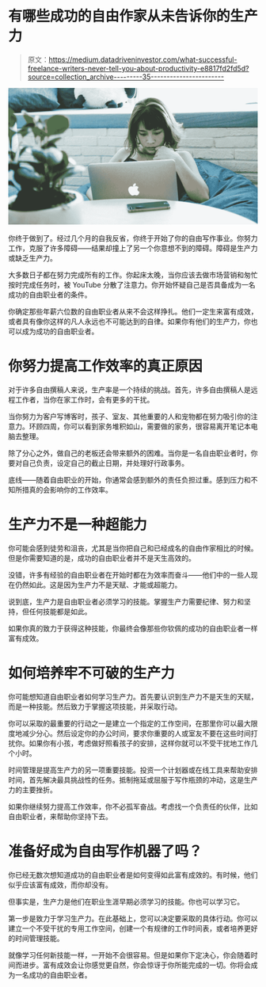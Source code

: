 # 有哪些成功的自由作家从未告诉你的生产力

> 原文：<https://medium.datadriveninvestor.com/what-successful-freelance-writers-never-tell-you-about-productivity-e8817fd2fd5d?source=collection_archive---------35----------------------->

![](img/02be204dda2e6f3fdb6d47d551115c1c.png)

你终于做到了。经过几个月的自我反省，你终于开始了你的自由写作事业。你努力工作，克服了许多障碍——结果却撞上了另一个你意想不到的障碍。障碍是生产力或缺乏生产力。

大多数日子都在努力完成所有的工作。你起床太晚，当你应该去做市场营销和匆忙按时完成任务时，被 YouTube 分散了注意力。你开始怀疑自己是否具备成为一名成功的自由职业者的条件。

你确定那些年薪六位数的自由职业者从来不会这样挣扎。他们一定生来富有成效，或者具有像你这样的凡人永远也不可能达到的自律。如果你有他们的生产力，你也可以成为成功的自由职业者。

# 你努力提高工作效率的真正原因

对于许多自由撰稿人来说，生产率是一个持续的挑战。首先，许多自由撰稿人是远程工作者，当你在家工作时，会有更多的干扰。

当你努力为客户写博客时，孩子、室友、其他重要的人和宠物都在努力吸引你的注意力。环顾四周，你可以看到家务堆积如山，需要做的家务，很容易离开笔记本电脑去整理。

除了分心之外，做自己的老板还会带来额外的困难。当你是一名自由职业者时，你要对自己负责，设定自己的截止日期，并处理好行政事务。

底线——随着自由职业的开始，你通常会感到额外的责任负担过重。感到压力和不知所措真的会影响你的工作效率。

# 生产力不是一种超能力

你可能会感到徒劳和沮丧，尤其是当你把自己和已经成名的自由作家相比的时候。但是你需要知道的是，成功的自由职业者并不是天生高效的。

没错，许多有经验的自由职业者在开始时都在为效率而奋斗——他们中的一些人现在仍然如此。这是因为生产力不是天赋、才能或超能力。

说到底，生产力是自由职业者必须学习的技能。掌握生产力需要纪律、努力和坚持，但任何技能都是如此。

如果你真的致力于获得这种技能，你最终会像那些你钦佩的成功的自由职业者一样富有成效。

# 如何培养牢不可破的生产力

你可能想知道自由职业者如何学习生产力。首先要认识到生产力不是天生的天赋，而是一种技能。然后致力于掌握这项技能，并采取行动。

你可以采取的最重要的行动之一是建立一个指定的工作空间，在那里你可以最大限度地减少分心。然后设定你的办公时间，要求你重要的人或室友不要在这些时间打扰你。如果你有小孩，考虑做好照看孩子的安排，这样你就可以不受干扰地工作几个小时。

时间管理是提高生产力的另一项重要技能。投资一个计划器或在线工具来帮助安排时间，首先解决最具挑战性的任务。抵制拖延或屈服于写作瓶颈的冲动，这是生产力的主要挫折。

如果你继续努力提高工作效率，你不必孤军奋战。考虑找一个负责任的伙伴，比如自由职业者，来帮助你坚持下去。

# 准备好成为自由写作机器了吗？

你已经无数次想知道成功的自由职业者是如何变得如此富有成效的。有时候，他们似乎应该富有成效，而你却没有。

但事实是，生产力是他们在职业生涯早期必须学习的技能。你也可以学习它。

第一步是致力于学习生产力。在此基础上，您可以决定要采取的具体行动。你可以建立一个不受干扰的专用工作空间，创建一个有规律的工作时间表，或者培养更好的时间管理技能。

就像学习任何新技能一样，一开始不会很容易。但是如果你下定决心，你会随着时间而进步。富有成效会让你感觉更自然，你会惊讶于你所能完成的一切。你将会成为一名成功的自由职业者。